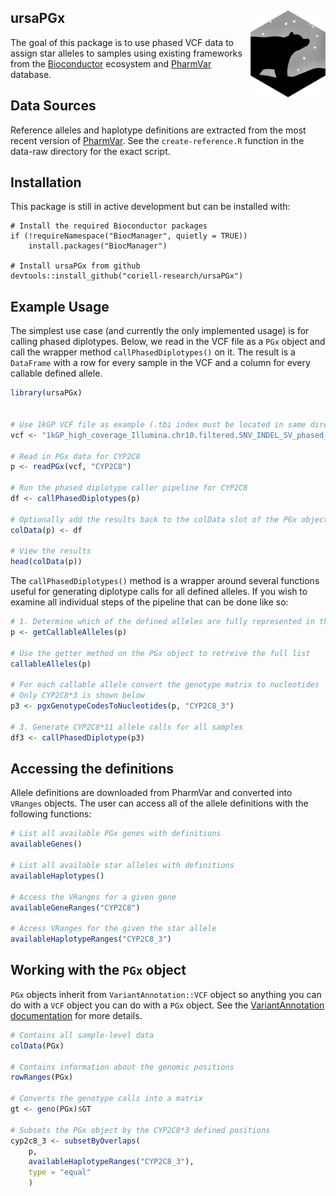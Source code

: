 ## ursaPGx <img src="man/figures/logo.png" align="right" height="139"/>

The goal of this package is to use phased VCF data to assign star alleles to
samples using existing frameworks from the
[Bioconductor](https://www.bioconductor.org/) ecosystem and
[PharmVar](https://www.pharmvar.org) database.

## Data Sources

Reference alleles and haplotype definitions are extracted from the most recent
version of [PharmVar](https://www.pharmvar.org/download). See the
`create-reference.R` function in the data-raw directory for the exact script.

## Installation

This package is still in active development but can be installed with:

    # Install the required Bioconductor packages
    if (!requireNamespace("BiocManager", quietly = TRUE))
        install.packages("BiocManager")

    # Install ursaPGx from github
    devtools::install_github("coriell-research/ursaPGx")

## Example Usage

The simplest use case (and currently the only implemented usage) is for calling
phased diplotypes. Below, we read in the VCF file as a `PGx` object and call
the wrapper method `callPhasedDiplotypes()` on it. The result is a `DataFrame`
with a row for every sample in the VCF and a column for every callable defined
allele.

``` r
library(ursaPGx)


# Use 1kGP VCF file as example (.tbi index must be located in same directory)
vcf <- "1kGP_high_coverage_Illumina.chr10.filtered.SNV_INDEL_SV_phased_panel.vcf.gz"

# Read in PGx data for CYP2C8
p <- readPGx(vcf, "CYP2C8")

# Run the phased diplotype caller pipeline for CYP2C8
df <- callPhasedDiplotypes(p)

# Optionally add the results back to the colData slot of the PGx object
colData(p) <- df

# View the results
head(colData(p))
```

The `callPhasedDiplotypes()` method is a wrapper around several functions
useful for generating diplotype calls for all defined alleles. If you wish to
examine all individual steps of the pipeline that can be done like so:

``` r
# 1. Determine which of the defined alleles are fully represented in the sample VCF
p <- getCallableAlleles(p)

# Use the getter method on the PGx object to retreive the full list
callableAlleles(p)

# For each callable allele convert the genotype matrix to nucleotides
# Only CYP2C8*3 is shown below
p3 <- pgxGenotypeCodesToNucleotides(p, "CYP2C8_3")

# 3. Generate CYP2C8*11 allele calls for all samples
df3 <- callPhasedDiplotype(p3)
```

## Accessing the definitions

Allele definitions are downloaded from PharmVar and converted into `VRanges`
objects. The user can access all of the allele definitions with the following
functions:

``` r
# List all available PGx genes with definitions
availableGenes()

# List all available star alleles with definitions
availableHaplotypes()

# Access the VRanges for a given gene
availableGeneRanges("CYP2C8")

# Access VRanges for the given the star allele
availableHaplotypeRanges("CYP2C8_3")
```

## Working with the `PGx` object

`PGx` objects inherit from `VariantAnnotation::VCF` object so anything you can
do with a `VCF` object you can do with a `PGx` object. See the
[VariantAnnotation
documentation](https://bioconductor.org/packages/release/bioc/html/VariantAnnotation.html)
for more details.

``` r
# Contains all sample-level data
colData(PGx)

# Contains information about the genomic positions
rowRanges(PGx)

# Converts the genotype calls into a matrix
gt <- geno(PGx)$GT

# Subsets the PGx object by the CYP2C8*3 defined positions
cyp2c8_3 <- subsetByOverlaps(
    p, 
    availableHaplotypeRanges("CYP2C8_3"), 
    type = "equal"
    )
```
